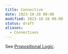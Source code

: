 ```yaml
---
title: Connective
date: 2023-10-28 00:00
modified: 2023-10-28 00:00
status: draft
aliases:
  - Connectives
---
```


See [Propositional Logic](propositional-logic.md).
